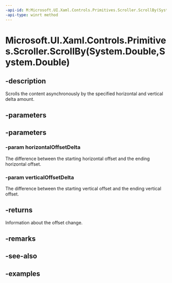 ```yaml
---
-api-id: M:Microsoft.UI.Xaml.Controls.Primitives.Scroller.ScrollBy(System.Double,System.Double)
-api-type: winrt method
---
```


# Microsoft.UI.Xaml.Controls.Primitives.Scroller.ScrollBy(System.Double,System.Double)

<!--
public Microsoft.UI.Xaml.Controls.ScrollInfo ScrollBy (double horizontalOffsetDelta, double verticalOffsetDelta);
-->

## -description

Scrolls the content asynchronously by the specified horizontal and vertical delta amount.

## -parameters

## -parameters

### -param horizontalOffsetDelta

The difference between the starting horizontal offset and the ending horizontal offset.

### -param verticalOffsetDelta

The difference between the starting vertical offset and the ending vertical offset.

## -returns

Information about the offset change.

## -remarks

## -see-also

## -examples

